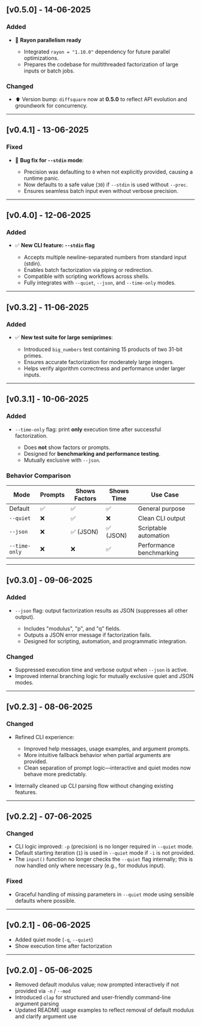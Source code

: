 ## \[v0.5.0] - 14-06-2025

### Added

* 🚀 **Rayon parallelism ready**

  * Integrated `rayon = "1.10.0"` dependency for future parallel optimizations.
  * Prepares the codebase for multithreaded factorization of large inputs or batch jobs.

### Changed

* ⬆️ Version bump: `diffsquare` now at **0.5.0** to reflect API evolution and groundwork for concurrency.

---

## \[v0.4.1] - 13-06-2025

### Fixed

* 🐛 **Bug fix for `--stdin` mode**:

  * Precision was defaulting to `0` when not explicitly provided, causing a runtime panic.
  * Now defaults to a safe value (`30`) if `--stdin` is used without `--prec`.
  * Ensures seamless batch input even without verbose precision.

---

## \[v0.4.0] - 12-06-2025

### Added

* ✅ **New CLI feature: `--stdin` flag**

  * Accepts multiple newline-separated numbers from standard input (stdin).
  * Enables batch factorization via piping or redirection.
  * Compatible with scripting workflows across shells.
  * Fully integrates with `--quiet`, `--json`, and `--time-only` modes.

---

## \[v0.3.2] - 11-06-2025

### Added

* ✅ **New test suite for large semiprimes**:

  * Introduced `big_numbers` test containing 15 products of two 31-bit primes.
  * Ensures accurate factorization for moderately large integers.
  * Helps verify algorithm correctness and performance under larger inputs.

---

## \[v0.3.1] - 10-06-2025

### Added

* `--time-only` flag: print **only** execution time after successful factorization.

  * Does **not** show factors or prompts.
  * Designed for **benchmarking and performance testing**.
  * Mutually exclusive with `--json`.

### Behavior Comparison

| Mode          | Prompts | Shows Factors | Shows Time | Use Case                 |
| ------------- | ------- | ------------- | ---------- | ------------------------ |
| Default       | ✅       | ✅             | ✅          | General purpose          |
| `--quiet`     | ❌       | ✅             | ❌          | Clean CLI output         |
| `--json`      | ❌       | ✅ (JSON)      | ✅ (JSON)   | Scriptable automation    |
| `--time-only` | ❌       | ❌             | ✅          | Performance benchmarking |

---

## \[v0.3.0] - 09-06-2025

### Added

* `--json` flag: output factorization results as JSON (suppresses all other output).

  * Includes "modulus", "p", and "q" fields.
  * Outputs a JSON error message if factorization fails.
  * Designed for scripting, automation, and programmatic integration.

### Changed

* Suppressed execution time and verbose output when `--json` is active.
* Improved internal branching logic for mutually exclusive quiet and JSON modes.

---

## \[v0.2.3] - 08-06-2025

### Changed

* Refined CLI experience:

  * Improved help messages, usage examples, and argument prompts.
  * More intuitive fallback behavior when partial arguments are provided.
  * Clean separation of prompt logic—interactive and quiet modes now behave more predictably.
* Internally cleaned up CLI parsing flow without changing existing features.

---

## \[v0.2.2] - 07-06-2025

### Changed

* CLI logic improved: `-p` (precision) is no longer required in `--quiet` mode.
* Default starting iteration (`1`) is used in `--quiet` mode if `-i` is not provided.
* The `input()` function no longer checks the `--quiet` flag internally; this is now handled only where necessary (e.g., for modulus input).

### Fixed

* Graceful handling of missing parameters in `--quiet` mode using sensible defaults where possible.

---

## \[v0.2.1] - 06-06-2025

* Added quiet mode (`-q`, `--quiet`)
* Show execution time after factorization

---

## \[v0.2.0] - 05-06-2025

* Removed default modulus value; now prompted interactively if not provided via `-n` / `--mod`
* Introduced `clap` for structured and user-friendly command-line argument parsing
* Updated README usage examples to reflect removal of default modulus and clarify argument use

